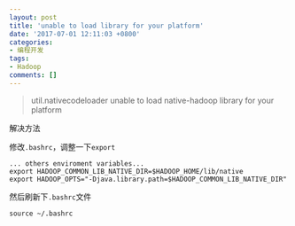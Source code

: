 ```yaml
---
layout: post
title: 'unable to load library for your platform'
date: '2017-07-01 12:11:03 +0800'
categories:
- 编程开发
tags:
- Hadoop
comments: []
---
```


> util.nativecodeloader unable to load native-hadoop library for your platform

解决方法

修改`.bashrc`，调整一下`export`

```
... others enviroment variables...
export HADOOP_COMMON_LIB_NATIVE_DIR=$HADOOP_HOME/lib/native
export HADOOP_OPTS="-Djava.library.path=$HADOOP_COMMON_LIB_NATIVE_DIR"
```

然后刷新下`.bashrc`文件

```shell
source ~/.bashrc
```
